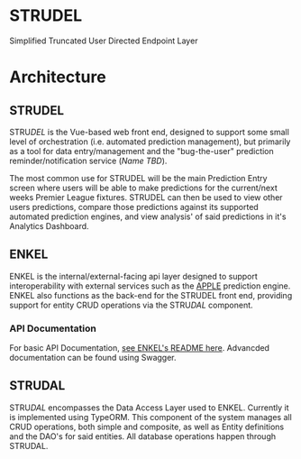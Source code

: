# STRUDEL
Simplified Truncated User Directed Endpoint Layer


# Architecture

## STRUDEL
STRU*DEL* is the Vue-based web front end, designed to support some small level of orchestration (i.e. automated prediction management), 
 but primarily as a tool for data entry/management and the "bug-the-user" prediction reminder/notification service (*Name TBD*).

The most common use for STRUDEL will be the main Prediction Entry screen where users will be able to make predictions for the 
 current/next weeks Premier League fixtures. STRUDEL can then be used to view other users predictions, compare those 
 predictions against its supported automated prediction engines, and view analysis' of said predictions in it's Analytics Dashboard.


## ENKEL
ENKEL is the internal/external-facing api layer designed to support interoperability with external services such as
 the [APPLE](https://github.com/benjaminjellis/APPLE) prediction engine. ENKEL also functions as the back-end for 
 the STRUDEL front end, providing support for entity CRUD operations via the STRU*DAL* component.

 ### API Documentation
 For basic API Documentation, [see ENKEL's README here](ENKEL/README.md).
 Advancded documentation can be found using Swagger.
 

## STRUDAL
STRU*DAL* encompasses the Data Access Layer used to ENKEL. Currently it is implemented using TypeORM. This component
 of the system manages all CRUD operations, both simple and composite, as well as Entity definitions and the DAO's for
 said entities. All database operations happen through STRUDAL.
 
